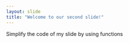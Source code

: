 ```yaml
---
layout: slide
title: "Welcome to our second slide!"
---
```

Simplify the code of my slide by using functions
